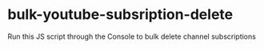 # bulk-youtube-subsription-delete
Run this JS script through the Console to bulk delete channel subscriptions

